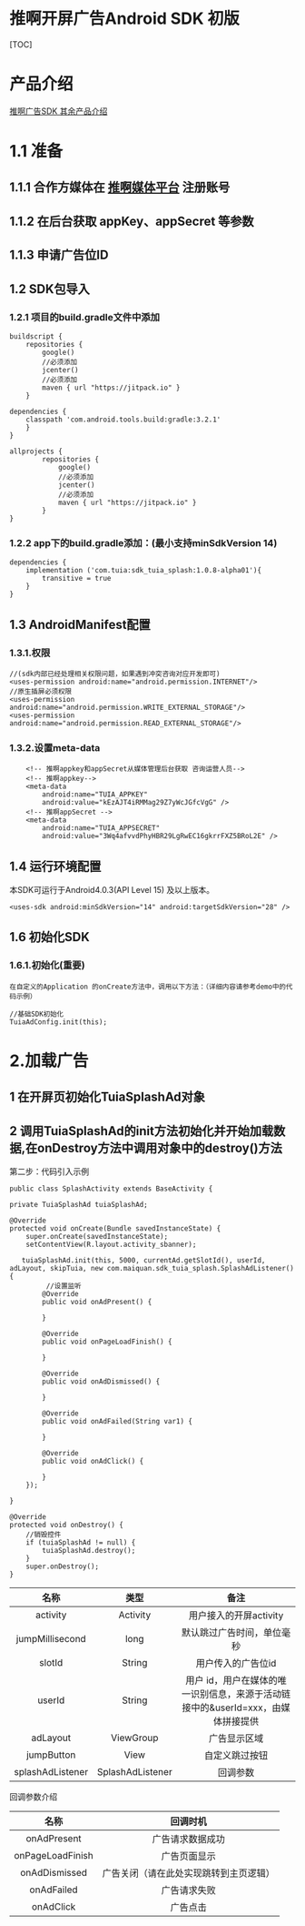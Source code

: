 
# 推啊开屏广告Android SDK 初版

[TOC]

# 产品介绍

   [推啊广告SDK 其余产品介绍](https://yun.duiba.com.cn/tuia/sdk/推啊SDK介绍.pdf) 


# 1.1 准备

## 1.1.1 合作方媒体在 [推啊媒体平台](https://ssp.tuia.cn) 注册账号
## 1.1.2 在后台获取 appKey、appSecret 等参数
## 1.1.3 申请广告位ID

## 1.2 SDK包导入

### 1.2.1 项目的build.gradle文件中添加

    buildscript {
        repositories {
            google()
            //必须添加
            jcenter()
            //必须添加
            maven { url "https://jitpack.io" }
        }
        
    dependencies {
        classpath 'com.android.tools.build:gradle:3.2.1'
        }
    }
    
    allprojects {
            repositories {
                google()
                //必须添加
                jcenter()
                //必须添加
                maven { url "https://jitpack.io" }
            }
    }

### 1.2.2 app下的build.gradle添加：(最小支持minSdkVersion 14)

    dependencies {
        implementation ('com.tuia:sdk_tuia_splash:1.0.8-alpha01'){
        	transitive = true
    	}
    }

## 1.3 AndroidManifest配置

### 1.3.1.权限

    //(sdk内部已经处理相关权限问题，如果遇到冲突咨询对应开发即可)
    <uses-permission android:name="android.permission.INTERNET"/>
    //原生插屏必须权限
    <uses-permission android:name="android.permission.WRITE_EXTERNAL_STORAGE"/>
    <uses-permission android:name="android.permission.READ_EXTERNAL_STORAGE"/>

### 1.3.2.设置meta-data

        <!-- 推啊appkey和appSecret从媒体管理后台获取 咨询运营人员-->
        <!-- 推啊appkey-->
        <meta-data
            android:name="TUIA_APPKEY"
            android:value="kEzAJT4iRMMag29Z7yWcJGfcVgG" />
        <!-- 推啊appSecret -->
        <meta-data
            android:name="TUIA_APPSECRET"
            android:value="3Wq4afvvdPhyHBR29LgRwEC16gkrrFXZ5BRoL2E" />

## 1.4 运行环境配置
本SDK可运行于Android4.0.3(API Level 15) 及以上版本。

    <uses-sdk android:minSdkVersion="14" android:targetSdkVersion="28" />

## 1.6 初始化SDK

### 1.6.1.初始化(重要)

    在自定义的Application 的onCreate方法中，调用以下方法：（详细内容请参考demo中的代码示例）
    
    //基础SDK初始化
    TuiaAdConfig.init(this);

# 2.加载广告 

## 1 在开屏页初始化TuiaSplashAd对象

## 2 调用TuiaSplashAd的init方法初始化并开始加载数据,在onDestroy方法中调用对象中的destroy()方法


第二步：代码引入示例

    public class SplashActivity extends BaseActivity {
    
    private TuiaSplashAd tuiaSplashAd;
    
    @Override
    protected void onCreate(Bundle savedInstanceState) {
        super.onCreate(savedInstanceState);
        setContentView(R.layout.activity_sbanner);
      
       tuiaSplashAd.init(this, 5000, currentAd.getSlotId(), userId, adLayout, skipTuia, new com.maiquan.sdk_tuia_splash.SplashAdListener() {
             //设置监听
            @Override
            public void onAdPresent() {
            
            }
    
            @Override
            public void onPageLoadFinish() {
            
            }
            
            @Override
            public void onAdDismissed() {
              
            }
    
            @Override
            public void onAdFailed(String var1) {
              
            }
    
            @Override
            public void onAdClick() {
            
            }
        });
    
    }
    
    @Override
    protected void onDestroy() {
        //销毁控件
        if (tuiaSplashAd != null) {
            tuiaSplashAd.destroy();
        }
        super.onDestroy();
    }

| 名称 | 类型 | 备注 |
| :---------------------: | :---------------------: | :----------------------: |
| activity | Activity | 用户接入的开屏activity |
| jumpMillisecond | long | 默认跳过广告时间，单位毫秒 |
| slotId | String | 用户传入的广告位id |
| userId | String | 用户 id，用户在媒体的唯一识别信息，来源于活动链接中的&userId=xxx，由媒体拼接提供 |
| adLayout | ViewGroup |广告显示区域 |
| jumpButton | View | 自定义跳过按钮 |
| splashAdListener | SplashAdListener | 回调参数 |

回调参数介绍

| 名称 | 回调时机 |
| :---------------------: | :---------------------: |
| onAdPresent | 广告请求数据成功 |
| onPageLoadFinish | 广告页面显示 |
| onAdDismissed | 广告关闭（请在此处实现跳转到主页逻辑） |
| onAdFailed | 广告请求失败 |
| onAdClick | 广告点击 |

